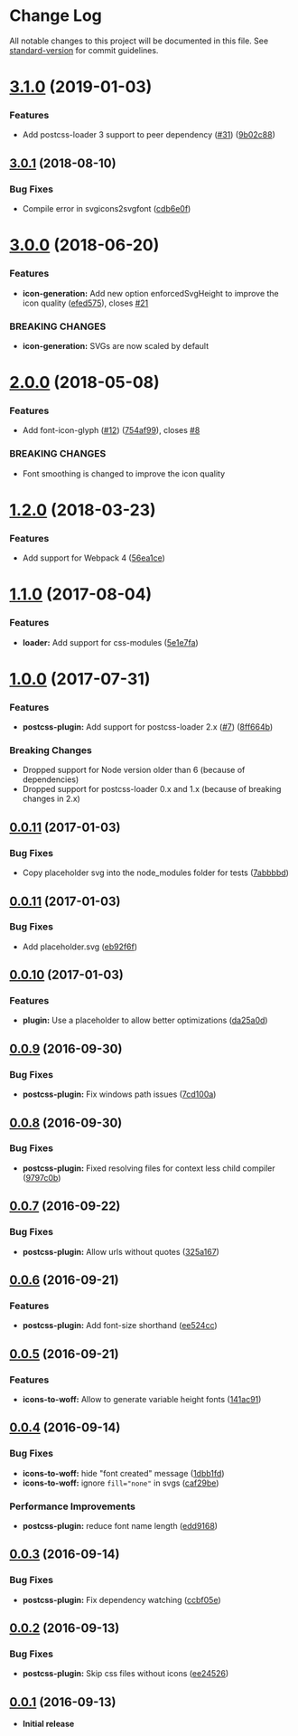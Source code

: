 # Change Log

All notable changes to this project will be documented in this file. See [standard-version](https://github.com/conventional-changelog/standard-version) for commit guidelines.

<a name="3.1.0"></a>
# [3.1.0](https://github.com/jantimon/iconfont-webpack-plugin/compare/v3.0.1...v3.1.0) (2019-01-03)


### Features

* Add postcss-loader 3 support to peer dependency ([#31](https://github.com/jantimon/iconfont-webpack-plugin/issues/31)) ([9b02c88](https://github.com/jantimon/iconfont-webpack-plugin/commit/9b02c88))



<a name="3.0.1"></a>
## [3.0.1](https://github.com/jantimon/iconfont-webpack-plugin/compare/v3.0.0...v3.0.1) (2018-08-10)


### Bug Fixes

* Compile error in svgicons2svgfont ([cdb6e0f](https://github.com/jantimon/iconfont-webpack-plugin/commit/cdb6e0f))



<a name="3.0.0"></a>
# [3.0.0](https://github.com/jantimon/iconfont-webpack-plugin/compare/v2.0.0...v3.0.0) (2018-06-20)


### Features

* **icon-generation:** Add new option enforcedSvgHeight to improve the icon quality ([efed575](https://github.com/jantimon/iconfont-webpack-plugin/commit/efed575)), closes [#21](https://github.com/jantimon/iconfont-webpack-plugin/issues/21)


### BREAKING CHANGES

* **icon-generation:** SVGs are now scaled by default



<a name="2.0.0"></a>
# [2.0.0](https://github.com/jantimon/iconfont-webpack-plugin/compare/v1.2.0...v2.0.0) (2018-05-08)


### Features

* Add font-icon-glyph ([#12](https://github.com/jantimon/iconfont-webpack-plugin/issues/12)) ([754af99](https://github.com/jantimon/iconfont-webpack-plugin/commit/754af99)), closes [#8](https://github.com/jantimon/iconfont-webpack-plugin/issues/8)


### BREAKING CHANGES

* Font smoothing is changed to improve the icon quality



<a name="1.2.0"></a>
# [1.2.0](https://github.com/jantimon/iconfont-webpack-plugin/compare/v1.1.0...v1.2.0) (2018-03-23)


### Features

* Add support for Webpack 4 ([56ea1ce](https://github.com/jantimon/iconfont-webpack-plugin/commit/56ea1ce))



<a name="1.1.0"></a>
# [1.1.0](https://github.com/jantimon/iconfont-webpack-plugin/compare/v1.0.0...v1.1.0) (2017-08-04)


### Features

* **loader:** Add support for css-modules ([5e1e7fa](https://github.com/jantimon/iconfont-webpack-plugin/commit/5e1e7fa))



<a name="1.0.0"></a>
# [1.0.0](https://github.com/jantimon/iconfont-webpack-plugin/compare/v0.0.11...v1.0.0) (2017-07-31)

### Features

* **postcss-plugin:** Add support for postcss-loader 2.x ([#7](https://github.com/jantimon/iconfont-webpack-plugin/issues/7)) ([8ff664b](https://github.com/jantimon/iconfont-webpack-plugin/commit/8ff664b))


### Breaking Changes

* Dropped support for Node version older than 6 (because of dependencies)
* Dropped support for postcss-loader 0.x and 1.x (because of breaking changes in 2.x)


<a name="0.0.12"></a>
## [0.0.11](https://github.com/jantimon/iconfont-webpack-plugin/compare/v0.0.11...v0.0.12) (2017-01-03)


### Bug Fixes

* Copy placeholder svg into the node_modules folder for tests ([7abbbbd](https://github.com/jantimon/iconfont-webpack-plugin/commit/7abbbbd))



<a name="0.0.11"></a>
## [0.0.11](https://github.com/jantimon/iconfont-webpack-plugin/compare/v0.0.10...v0.0.11) (2017-01-03)


### Bug Fixes

* Add placeholder.svg ([eb92f6f](https://github.com/jantimon/iconfont-webpack-plugin/commit/eb92f6f))



<a name="0.0.10"></a>
## [0.0.10](https://github.com/jantimon/iconfont-webpack-plugin/compare/v0.0.9...v0.0.10) (2017-01-03)


### Features

* **plugin:** Use a placeholder to allow better optimizations ([da25a0d](https://github.com/jantimon/iconfont-webpack-plugin/commit/da25a0d))



<a name="0.0.9"></a>
## [0.0.9](https://github.com/jantimon/iconfont-webpack-plugin/compare/v0.0.8...v0.0.9) (2016-09-30)


### Bug Fixes

* **postcss-plugin:** Fix windows path issues ([7cd100a](https://github.com/jantimon/iconfont-webpack-plugin/commit/7cd100a))



<a name="0.0.8"></a>
## [0.0.8](https://github.com/jantimon/iconfont-webpack-plugin/compare/v0.0.7...v0.0.8) (2016-09-30)


### Bug Fixes

* **postcss-plugin:** Fixed resolving files for context less child compiler ([9797c0b](https://github.com/jantimon/iconfont-webpack-plugin/commit/9797c0b))



<a name="0.0.7"></a>
## [0.0.7](https://github.com/jantimon/iconfont-webpack-plugin/compare/v0.0.6...v0.0.7) (2016-09-22)


### Bug Fixes

* **postcss-plugin:** Allow urls without quotes ([325a167](https://github.com/jantimon/iconfont-webpack-plugin/commit/325a167))



<a name="0.0.6"></a>
## [0.0.6](https://github.com/jantimon/iconfont-webpack-plugin/compare/v0.0.5...v0.0.6) (2016-09-21)


### Features

* **postcss-plugin:** Add font-size shorthand ([ee524cc](https://github.com/jantimon/iconfont-webpack-plugin/commit/ee524cc))



<a name="0.0.5"></a>
## [0.0.5](https://github.com/jantimon/iconfont-webpack-plugin/compare/v0.0.4...v0.0.5) (2016-09-21)


### Features

* **icons-to-woff:** Allow to generate variable height fonts ([141ac91](https://github.com/jantimon/iconfont-webpack-plugin/commit/141ac91))



<a name="0.0.4"></a>
## [0.0.4](https://github.com/jantimon/iconfont-webpack-plugin/compare/v0.0.3...v0.0.4) (2016-09-14)


### Bug Fixes

* **icons-to-woff:** hide "font created" message ([1dbb1fd](https://github.com/jantimon/iconfont-webpack-plugin/commit/1dbb1fd))
* **icons-to-woff:** ignore `fill="none"` in svgs ([caf29be](https://github.com/jantimon/iconfont-webpack-plugin/commit/caf29be))


### Performance Improvements

* **postcss-plugin:** reduce font name length ([edd9168](https://github.com/jantimon/iconfont-webpack-plugin/commit/edd9168))



<a name="0.0.3"></a>
## [0.0.3](https://github.com/jantimon/iconfont-webpack-plugin/compare/v0.0.2...v0.0.3) (2016-09-14)


### Bug Fixes

* **postcss-plugin:** Fix dependency watching ([ccbf05e](https://github.com/jantimon/iconfont-webpack-plugin/commit/ccbf05e))


<a name="0.0.2"></a>
## [0.0.2](https://github.com/jantimon/iconfont-webpack-plugin/compare/v0.0.1...v0.0.2) (2016-09-13)


### Bug Fixes

* **postcss-plugin:** Skip css files without icons ([ee24526](https://github.com/jantimon/iconfont-webpack-plugin/commit/ee24526))


<a name="0.0.1"></a>
## [0.0.1](https://github.com/jantimon/iconfont-webpack-plugin/releases/tag/v0.0.1) (2016-09-13)


* **Initial release**
